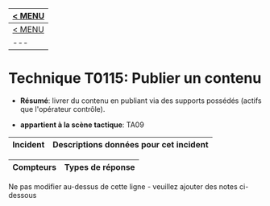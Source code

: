 |[< MENU](../README.md)|
|---|
|[< MENU](../../README.md)|
|---|
# Technique T0115: Publier un contenu

* **Résumé**: livrer du contenu en publiant via des supports possédés (actifs que l'opérateur contrôle).

* **appartient à la scène tactique**: TA09


|Incident |Descriptions données pour cet incident |
|-------- |-------------------- |



|Compteurs |Types de réponse |
|-------- |-------------- |


Ne pas modifier au-dessus de cette ligne - veuillez ajouter des notes ci-dessous